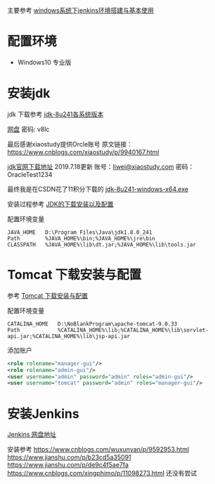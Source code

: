 主要参考 [windows系统下jenkins环境搭建与基本使用](https://www.cnblogs.com/wuxunyan/p/9592953.html)

# 配置环境

- Windows10 专业版


# 安装jdk

jdk 下载参考 [jdk-8u241各系统版本](https://www.cnblogs.com/thloveyl/p/12378124.html)

[网盘](https://pan.baidu.com/s/105wtrimc1liThGxsZIv7-A) 密码: v8lc

最后感谢xiaostudy提供Orcle账号
原文链接：https://www.cnblogs.com/xiaostudy/p/9940167.html

[jdk官网下载地址](https://www.oracle.com/technetwork/java/javase/archive-139210.html)
2019.7.18更新
账号：liwei@xiaostudy.com
密码：OracleTest1234

最终我是在CSDN花了11积分下载的 [jdk-8u241-windows-x64.exe](https://download.csdn.net/download/qq_29712659/12106002)

安装过程参考 [JDK的下载安装以及配置](https://blog.csdn.net/huaicainiao/article/details/79340572)

配置环境变量

```
JAVA_HOME   D:\Program Files\Java\jdk1.8.0_241
Path        %JAVA_HOME%\bin;%JAVA_HOME%\jre\bin
CLASSPATH   %JAVA_HOME%\lib\dt.jar;%JAVA_HOME%\lib\tools.jar
```

# Tomcat 下载安装与配置

参考 [Tomcat 下载安装与配置](https://www.cnblogs.com/limn/p/9358657.html)

配置环境变量
```
CATALINA_HOME   D:\NoBlankProgram\apache-tomcat-9.0.33
Path            %CATALINA_HOME%\lib;%CATALINA_HOME%\lib\servlet-api.jar;%CATALINA_HOME%\lib\jsp-api.jar
```

添加账户
```xml
<role rolename="manager-gui"/>
<role rolename="admin-gui"/>
<user username="admin" password="admin" roles="admin-gui"/>
<user username="tomcat" password="admin" roles="manager-gui"/>
```

# 安装Jenkins

[Jenkins 网盘地址](https://pan.baidu.com/s/1ju6Bin282nMM1wJjSz18LQs)

安装参考 https://www.cnblogs.com/wuxunyan/p/9592953.html
https://www.jianshu.com/p/b23cd5a35091
https://www.jianshu.com/p/de9c4f5ae7fa
https://www.cnblogs.com/xingphimo/p/11098273.html
还没有尝试